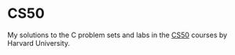 # CS50
My solutions to the C problem sets and labs in the [CS50](https://learning.edx.org/course/course-v1:HarvardX+CS50+X/home) courses by Harvard University.

